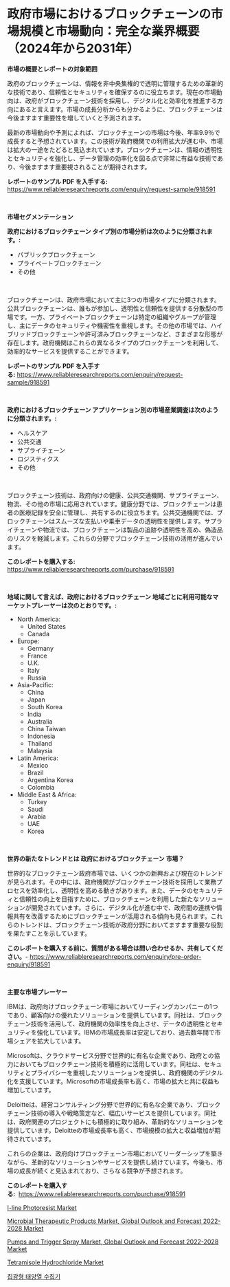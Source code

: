 <p><h1>政府市場におけるブロックチェーンの市場規模と市場動向：完全な業界概要（2024年から2031年）</h1></p><p><strong>市場の概要とレポートの対象範囲</strong></p>
<p><p>政府のブロックチェーンは、情報を非中央集権的で透明に管理するための革新的な技術であり、信頼性とセキュリティを確保するのに役立ちます。現在の市場動向は、政府がブロックチェーン技術を採用し、デジタル化と効率化を推進する方向にあると言えます。市場の成長分析からも分かるように、ブロックチェーンは今後ますます重要性を増していくと予測されます。</p><p>最新の市場動向や予測によれば、ブロックチェーンの市場は今後、年率9.9％で成長すると予想されています。この技術が政府機関での利用拡大が進む中、市場は拡大の一途をたどると見込まれています。ブロックチェーンは、情報の透明性とセキュリティを強化し、データ管理の効率化を図る点で非常に有益な技術であり、今後ますます重要視されることが期待されます。</p></p>
<p><strong>レポートのサンプル PDF を入手する:</strong> <a href="https://www.reliableresearchreports.com/enquiry/request-sample/918591">https://www.reliableresearchreports.com/enquiry/request-sample/918591</a></p>
<p>&nbsp;</p>
<p><strong>市場セグメンテーション</strong></p>
<p><strong>政府におけるブロックチェーン タイプ別の市場分析は次のように分類されます。:</strong></p>
<p><ul><li>パブリックブロックチェーン</li><li>プライベートブロックチェーン</li><li>その他</li></ul></p>
<p>&nbsp;</p>
<p><p>ブロックチェーンは、政府市場において主に3つの市場タイプに分類されます。公共ブロックチェーンは、誰もが参加し、透明性と信頼性を提供する分散型の市場です。一方、プライベートブロックチェーンは特定の組織やグループが管理し、主にデータのセキュリティや機密性を重視します。その他の市場では、ハイブリッドブロックチェーンや許可済みブロックチェーンなど、さまざまな形態が存在します。政府機関はこれらの異なるタイプのブロックチェーンを利用して、効率的なサービスを提供することができます。</p></p>
<p><strong>レポートのサンプル PDF を入手する:</strong>&nbsp;<a href="https://www.reliableresearchreports.com/enquiry/request-sample/918591">https://www.reliableresearchreports.com/enquiry/request-sample/918591</a></p>
<p>&nbsp;</p>
<p><strong> 政府におけるブロックチェーン アプリケーション別の市場産業調査は次のように分類されます。:</strong></p>
<p><ul><li>ヘルスケア</li><li>公共交通</li><li>サプライチェーン</li><li>ロジスティクス</li><li>その他</li></ul></p>
<p>&nbsp;</p>
<p><p>ブロックチェーン技術は、政府向けの健康、公共交通機関、サプライチェーン、物流、その他の市場に応用されています。健康分野では、ブロックチェーンは患者の医療記録を安全に管理し、共有するのに役立ちます。公共交通機関では、ブロックチェーンはスムーズな支払いや乗車データの透明性を提供します。サプライチェーンや物流では、ブロックチェーンは製品の追跡や透明性を高め、偽造品のリスクを軽減します。これらの分野でブロックチェーン技術の活用が進んでいます。</p></p>
<p><strong>このレポートを購入する:</strong>&nbsp; <a href="https://www.reliableresearchreports.com/purchase/918591">https://www.reliableresearchreports.com/purchase/918591</a></p>
<p>&nbsp;</p>
<p><strong>地域に関して言えば、政府におけるブロックチェーン 地域ごとに利用可能なマーケットプレーヤーは次のとおりです。:</strong></p>
<p><ul>
    <li>
        North America:
        <ul>
            <li>United States</li>
            <li>Canada</li>
        </ul>
    </li>
    <li>
        Europe:
        <ul>
            <li>Germany</li>
            <li>France</li>
            <li>U.K.</li>
            <li>Italy</li>
            <li>Russia</li>
        </ul>
    </li>
    <li>
        Asia-Pacific:
        <ul>
            <li>China</li>
            <li>Japan</li>
            <li>South Korea</li>
            <li>India</li>
            <li>Australia</li>
            <li>China Taiwan</li>
            <li>Indonesia</li>
            <li>Thailand</li>
            <li>Malaysia</li>
        </ul>
    </li>
    <li>
        Latin America:
        <ul>
            <li>Mexico</li>
            <li>Brazil</li>
            <li>Argentina Korea</li>
            <li>Colombia</li>
        </ul>
    </li>
    <li>
        Middle East & Africa:
        <ul>
            <li>Turkey</li>
            <li>Saudi</li>
            <li>Arabia</li>
            <li>UAE</li>
            <li>Korea</li>
        </ul>
    </li>
    </ul></p>
<p>&nbsp;</p>
<p><strong>世界の新たなトレンドとは 政府におけるブロックチェーン 市場？</strong></p>
<p><p>世界的なブロックチェーン政府市場では、いくつかの新興および現在のトレンドが見られます。その中には、政府機関がブロックチェーン技術を採用して業務プロセスを効率化し、透明性を高める動きがあります。また、データのセキュリティと信頼性の向上を目指すために、ブロックチェーンを利用した新たなソリューションが開発されています。さらに、デジタル化が進む中で、政府間の連携や情報共有を改善するためにブロックチェーンが活用される傾向も見られます。これらのトレンドは、ブロックチェーン技術が政府分野においてますます重要な役割を果たすことを示しています。</p></p>
<p><strong>このレポートを購入する前に、質問がある場合は問い合わせるか、共有してください。</strong>- <a href="https://www.reliableresearchreports.com/enquiry/pre-order-enquiry/918591">https://www.reliableresearchreports.com/enquiry/pre-order-enquiry/918591</a></p>
<p>&nbsp;</p>
<p><strong>主要な市場プレーヤー</strong></p>
<p><p>IBMは、政府向けブロックチェーン市場においてリーディングカンパニーの1つであり、顧客向けの優れたソリューションを提供しています。同社は、ブロックチェーン技術を活用して、政府機関の効率性を向上させ、データの透明性とセキュリティを強化しています。IBMの市場成長率は安定しており、過去数年間で市場シェアを拡大しています。</p><p>Microsoftは、クラウドサービス分野で世界的に有名な企業であり、政府との協力においてもブロックチェーン技術を積極的に活用しています。同社は、セキュリティとプライバシーを重視したソリューションを提供し、政府機関のデジタル化を支援しています。Microsoftの市場成長率も高く、市場の拡大と共に収益も増加しています。</p><p>Deloitteは、経営コンサルティング分野で世界的に有名な企業であり、ブロックチェーン技術の導入や戦略策定など、幅広いサービスを提供しています。同社は、政府関連のプロジェクトにも積極的に取り組み、革新的なソリューションを提供しています。Deloitteの市場成長率も高く、市場規模の拡大と収益増加が期待されています。</p><p>これらの企業は、政府向けブロックチェーン市場においてリーダーシップを築きながら、革新的なソリューションやサービスを提供し続けています。今後も、市場の成長が続くと見込まれており、さらなる競争が予想されます。</p></p>
<p><strong>このレポートを購入する:</strong>&nbsp;&nbsp;<a href="https://www.reliableresearchreports.com/purchase/918591">https://www.reliableresearchreports.com/purchase/918591</a></p>
<p><p><a href="https://github.com/santosh758595/Market-Research-Report-List-3/blob/main/i-line-photoresist-market.md">I-line Photoresist Market</a></p><p><a href="https://extreme-scabiosa-c81.notion.site/Decoding-the-Microbial-Therapeutic-Products-Market-Global-Outlook-and-Forecast-2022-2028-Market-A--f2aa483ffba3450eb41d9b06af787443">Microbial Therapeutic Products Market, Global Outlook and Forecast 2022-2028 Market</a></p><p><a href="https://metal-farmhouse-e95.notion.site/Pumps-and-Trigger-Spray-Market-Global-Outlook-and-Forecast-2022-2028-Market-Size-Market-Trends-an-cdcefead1df745dbbab69d123a0ba0d5">Pumps and Trigger Spray Market, Global Outlook and Forecast 2022-2028 Market</a></p><p><a href="https://view.publitas.com/reportprime-1/tetramisole-hydrochloride-market-size-share-trends-analysis-report-by-application-regional-outlook-competitive-strategies-and-segment-forecasts-2024-2031/">Tetramisole Hydrochloride Market</a></p><p><a href="https://medium.com/@sxxncxs5997177/%ED%83%9C%EC%96%91%EC%97%B4-%EC%A7%91%EC%A4%91%EC%A7%91%EC%97%B4%EA%B8%B0-%EC%8B%9C%EC%9E%A5-%EA%B7%9C%EB%AA%A8-%EC%8B%9C%EC%9E%A5-%EC%A0%84%EB%A7%9D-%EB%B0%8F-%EC%8B%9C%EC%9E%A5-%EC%98%88%EC%B8%A1-2024%EB%85%84%EB%B6%80%ED%84%B0-2031%EB%85%84%EA%B9%8C%EC%A7%80-dcee0eb124e1">집광형 태양열 수집기</a></p></p>